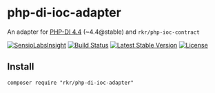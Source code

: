 php-di-ioc-adapter
==================

An adapter for [PHP-DI 4.4](http://php-di.org/) (~4.4@stable) and `rkr/php-ioc-contract`

[![SensioLabsInsight](https://insight.sensiolabs.com/projects/4a8171d6-f20b-46d6-a3b2-bafa19c214c0/mini.png)](https://insight.sensiolabs.com/projects/4a8171d6-f20b-46d6-a3b2-bafa19c214c0)
[![Build Status](https://travis-ci.org/rkrx/php-di-ioc-adapter.svg)](https://travis-ci.org/rkrx/php-di-ioc-adapter)
[![Latest Stable Version](https://poser.pugx.org/rkr/php-di-ioc-adapter/version.svg)](https://packagist.org/packages/rkr/php-di-ioc-adapter)
[![License](https://poser.pugx.org/rkr/php-di-ioc-adapter/license.svg)](https://packagist.org/packages/rkr/php-di-ioc-adapter)


## Install

`composer require "rkr/php-di-ioc-adapter"`
